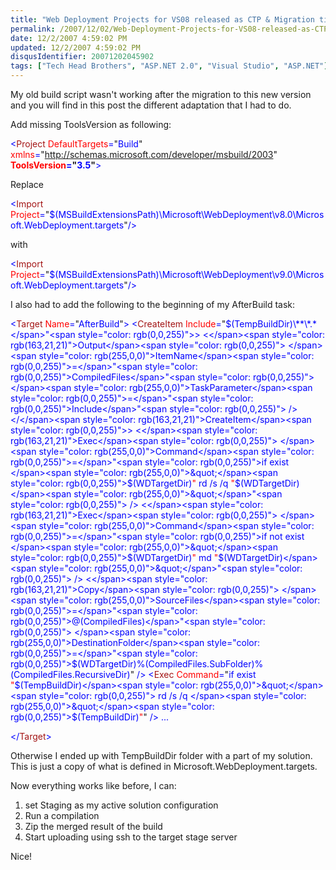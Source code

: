 ```yaml
---
title: "Web Deployment Projects for VS08 released as CTP & Migration tips"
permalink: /2007/12/02/Web-Deployment-Projects-for-VS08-released-as-CTP-amp3b-Migration-tips/
date: 12/2/2007 4:59:02 PM
updated: 12/2/2007 4:59:02 PM
disqusIdentifier: 20071202045902
tags: ["Tech Head Brothers", "ASP.NET 2.0", "Visual Studio", "ASP.NET"]
---
```

My old build script wasn't working after the migration to this new version and you will find in this post the different adaptation that I had to do.

Add missing ToolsVersion as following:
<!-- more -->
[](http://11011.net/software/vspaste)

<span style="color: rgb(0,0,255)"><</span><span style="color: rgb(163,21,21)">Project</span><span style="color: rgb(0,0,255)"> </span><span style="color: rgb(255,0,0)">DefaultTargets</span><span style="color: rgb(0,0,255)">=</span>"<span style="color: rgb(0,0,255)">Build</span>"<span style="color: rgb(0,0,255)"> 
         </span><span style="color: rgb(255,0,0)">xmlns</span><span style="color: rgb(0,0,255)">=</span>"<span style="color: rgb(0,0,255)">http://schemas.microsoft.com/developer/msbuild/2003</span>"<span style="color: rgb(0,0,255)"> 
         </span>**<span style="color: rgb(255,0,0)">ToolsVersion</span><span style="color: rgb(0,0,255)">=</span>"<span style="color: rgb(0,0,255)">3.5</span>"**<span style="color: rgb(0,0,255)">></span>

Replace

<span style="color: rgb(0,0,255)"><</span><span style="color: rgb(163,21,21)">Import</span><span style="color: rgb(0,0,255)"> </span><span style="color: rgb(255,0,0)">Project</span><span style="color: rgb(0,0,255)">=</span>"<span style="color: rgb(0,0,255)">$(MSBuildExtensionsPath)\Microsoft\WebDeployment\v8.0\Microsoft.WebDeployment.targets</span>"<span style="color: rgb(0,0,255)">/></span>

with

<span style="color: rgb(0,0,255)"><</span><span style="color: rgb(163,21,21)">Import</span><span style="color: rgb(0,0,255)"> </span><span style="color: rgb(255,0,0)">Project</span><span style="color: rgb(0,0,255)">=</span>"<span style="color: rgb(0,0,255)">$(MSBuildExtensionsPath)\Microsoft\WebDeployment\v9.0\Microsoft.WebDeployment.targets</span>"<span style="color: rgb(0,0,255)">/></span>

[](http://11011.net/software/vspaste)I also had to add the following to the beginning of my AfterBuild task:

<span style="color: rgb(0,0,255)"><</span><span style="color: rgb(163,21,21)">Target</span><span style="color: rgb(0,0,255)"> </span><span style="color: rgb(255,0,0)">Name</span><span style="color: rgb(0,0,255)">=</span>"<span style="color: rgb(0,0,255)">AfterBuild</span>"<span style="color: rgb(0,0,255)">>
  <</span><span style="color: rgb(163,21,21)">CreateItem</span><span style="color: rgb(0,0,255)"> </span><span style="color: rgb(255,0,0)">Include</span><span style="color: rgb(0,0,255)">=</span>"<span style="color: rgb(0,0,255)">$(TempBuildDir)\**\*.*</span>"<span style="color: rgb(0,0,255)">>
    <</span><span style="color: rgb(163,21,21)">Output</span><span style="color: rgb(0,0,255)"> </span><span style="color: rgb(255,0,0)">ItemName</span><span style="color: rgb(0,0,255)">=</span>"<span style="color: rgb(0,0,255)">CompiledFiles</span>"<span style="color: rgb(0,0,255)"> </span><span style="color: rgb(255,0,0)">TaskParameter</span><span style="color: rgb(0,0,255)">=</span>"<span style="color: rgb(0,0,255)">Include</span>"<span style="color: rgb(0,0,255)"> />     
  </</span><span style="color: rgb(163,21,21)">CreateItem</span><span style="color: rgb(0,0,255)">>
  <</span><span style="color: rgb(163,21,21)">Exec</span><span style="color: rgb(0,0,255)"> </span><span style="color: rgb(255,0,0)">Command</span><span style="color: rgb(0,0,255)">=</span>"<span style="color: rgb(0,0,255)">if exist </span><span style="color: rgb(255,0,0)">&quot;</span><span style="color: rgb(0,0,255)">$(WDTargetDir)</span><span style="color: rgb(255,0,0)">&quot;</span><span style="color: rgb(0,0,255)"> rd /s /q </span><span style="color: rgb(255,0,0)">&quot;</span><span style="color: rgb(0,0,255)">$(WDTargetDir)</span><span style="color: rgb(255,0,0)">&quot;</span>"<span style="color: rgb(0,0,255)"> />
  <</span><span style="color: rgb(163,21,21)">Exec</span><span style="color: rgb(0,0,255)"> </span><span style="color: rgb(255,0,0)">Command</span><span style="color: rgb(0,0,255)">=</span>"<span style="color: rgb(0,0,255)">if not exist </span><span style="color: rgb(255,0,0)">&quot;</span><span style="color: rgb(0,0,255)">$(WDTargetDir)</span><span style="color: rgb(255,0,0)">&quot;</span><span style="color: rgb(0,0,255)"> md </span><span style="color: rgb(255,0,0)">&quot;</span><span style="color: rgb(0,0,255)">$(WDTargetDir)</span><span style="color: rgb(255,0,0)">&quot;</span>"<span style="color: rgb(0,0,255)"> />
  <</span><span style="color: rgb(163,21,21)">Copy</span><span style="color: rgb(0,0,255)"> </span><span style="color: rgb(255,0,0)">SourceFiles</span><span style="color: rgb(0,0,255)">=</span>"<span style="color: rgb(0,0,255)">@(CompiledFiles)</span>"<span style="color: rgb(0,0,255)"> </span><span style="color: rgb(255,0,0)">DestinationFolder</span><span style="color: rgb(0,0,255)">=</span>"<span style="color: rgb(0,0,255)">$(WDTargetDir)\%(CompiledFiles.SubFolder)%(CompiledFiles.RecursiveDir)</span>"<span style="color: rgb(0,0,255)"> />
  <</span><span style="color: rgb(163,21,21)">Exec</span><span style="color: rgb(0,0,255)"> </span><span style="color: rgb(255,0,0)">Command</span><span style="color: rgb(0,0,255)">=</span>"<span style="color: rgb(0,0,255)">if exist </span><span style="color: rgb(255,0,0)">&quot;</span><span style="color: rgb(0,0,255)">$(TempBuildDir)</span><span style="color: rgb(255,0,0)">&quot;</span><span style="color: rgb(0,0,255)"> rd /s /q </span><span style="color: rgb(255,0,0)">&quot;</span><span style="color: rgb(0,0,255)">$(TempBuildDir)</span><span style="color: rgb(255,0,0)">&quot;</span>"<span style="color: rgb(0,0,255)"> />
</span><span style="color: rgb(0,0,255)">  ...</span>

<span style="color: rgb(0,0,255)"></</span><span style="color: rgb(163,21,21)">Target</span><span style="color: rgb(0,0,255)">></span>

[](http://11011.net/software/vspaste)Otherwise I ended up with TempBuildDir folder with a part of my solution. This is just a copy of what is defined in Microsoft.WebDeployment.targets.

Now everything works like before, I can:

1.  set Staging as my active solution configuration
2.  Run a compilation
3.  Zip the merged result of the build
4.  Start uploading using ssh to the target stage server


Nice!
